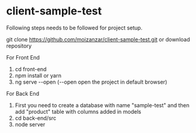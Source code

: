 # client-sample-test

Following steps needs to be followed for project setup.

git clone https://github.com/moizanzar/client-sample-test.git
or
download repository

For Front End
1) cd front-end
2) npm install or yarn
3) ng serve --open (--open open the project in default browser)

For Back End
1) First you need to create a database with name "sample-test" and then add "product" table with columns added in models
2) cd back-end/src
3) node server
